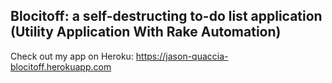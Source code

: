 ## Blocitoff: a self-destructing to-do list application (Utility Application With Rake Automation)

Check out my app on Heroku: https://jason-quaccia-blocitoff.herokuapp.com